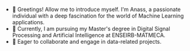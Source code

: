 - 👋 Greetings! Allow me to introduce myself. I'm Anass, a passionate individual with a deep fascination for the world of Machine Learning applications.
- 👀 Currently, I am pursuing my Master's degree in Digital Signal Processing and Artificial Intelligence at ENSEIRB-MATMECA.
- 🌱 Eager to collaborate and engage in data-related projects.
